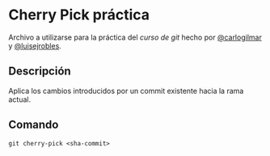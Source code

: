 # Cherry Pick práctica

Archivo a utilizarse para la práctica del _curso de git_
hecho por [@carlogilmar](https://twitter.com/carlogilmar) y [@luisejrobles](https://twitter.com/luisejrobles).

## Descripción

Aplica los cambios introducidos por un commit existente hacia la rama actual.

## Comando

`git cherry-pick <sha-commit>`
